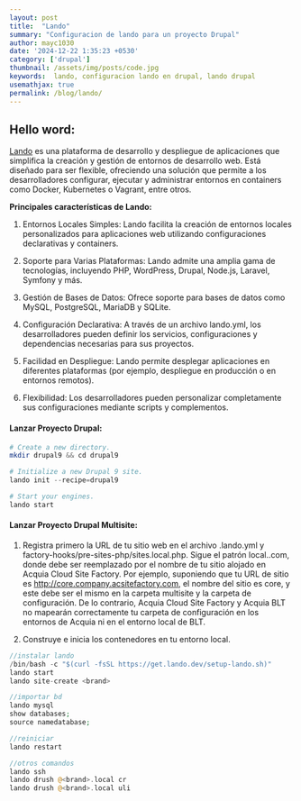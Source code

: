 ```yaml
---
layout: post
title:  "Lando"
summary: "Configuracion de lando para un proyecto Drupal"
author: mayc1030
date: '2024-12-22 1:35:23 +0530'
category: ['drupal']
thumbnail: /assets/img/posts/code.jpg
keywords:  lando, configuracion lando en drupal, lando drupal
usemathjax: true
permalink: /blog/lando/
---
```


## Hello word:


[Lando](https://lando.dev/) es una plataforma de desarrollo y despliegue de aplicaciones que simplifica la creación y gestión de entornos de desarrollo web. Está diseñado para ser flexible, ofreciendo una solución que permite a los desarrolladores configurar, ejecutar y administrar entornos en containers como Docker, Kubernetes o Vagrant, entre otros.

**Principales características de Lando:**
1. Entornos Locales Simples: Lando facilita la creación de entornos locales personalizados para aplicaciones web utilizando configuraciones declarativas y containers.

2. Soporte para Varias Plataformas: Lando admite una amplia gama de tecnologías, incluyendo PHP, WordPress, Drupal, Node.js, Laravel, Symfony y más.

3. Gestión de Bases de Datos: Ofrece soporte para bases de datos como MySQL, PostgreSQL, MariaDB y SQLite.

4. Configuración Declarativa: A través de un archivo lando.yml, los desarrolladores pueden definir los servicios, configuraciones y dependencias necesarias para sus proyectos.

5. Facilidad en Despliegue: Lando permite desplegar aplicaciones en diferentes plataformas (por ejemplo, despliegue en producción o en entornos remotos).

6. Flexibilidad: Los desarrolladores pueden personalizar completamente sus configuraciones mediante scripts y complementos.


#### Lanzar Proyecto Drupal:
```php
# Create a new directory.
mkdir drupal9 && cd drupal9

# Initialize a new Drupal 9 site.
lando init --recipe=drupal9

# Start your engines.
lando start
```

#### Lanzar Proyecto Drupal Multisite:
1. Registra primero la URL de tu sitio web en el archivo .lando.yml y factory-hooks/pre-sites-php/sites.local.php. Sigue el patrón local.<brand>.com, donde <brand> debe ser reemplazado por el nombre de tu sitio alojado en Acquia Cloud Site Factory. Por ejemplo, suponiendo que tu URL de sitio es http://core.company.acsitefactory.com, el nombre del sitio es core, y este debe ser el mismo en la carpeta multisite y la carpeta de configuración. De lo contrario, Acquia Cloud Site Factory y Acquia BLT no mapearán correctamente tu carpeta de configuración en los entornos de Acquia ni en el entorno local de BLT.

2. Construye e inicia los contenedores en tu entorno local.

```php
//instalar lando 
/bin/bash -c "$(curl -fsSL https://get.lando.dev/setup-lando.sh)"
lando start
lando site-create <brand>

//importar bd
lando mysql
show databases;
source namedatabase;

//reiniciar
lando restart

//otros comandos
lando ssh
lando drush @<brand>.local cr
lando drush @<brand>.local uli
```